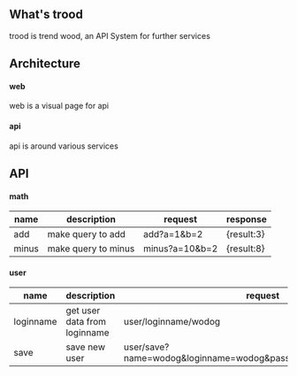## What's trood

trood is trend wood, an API System for further services

## Architecture

#### web 

web is a visual page for api

#### api 

api is around various services

## API

#### math

|name |description      |request    |response  |
|-----|-----------------|-----------|----------|
|add  |make query to add|add?a=1&b=2|{result:3}|
|minus|make query to minus|minus?a=10&b=2|{result:8}|

#### user

|name|description|request|response|
|----|-----------|-------|--------|
|loginname|get user data from loginname|user/loginname/wodog|{name:wodog,loginname:wodog,pass:123,email:abc@qq.com}|
|save|save new user|user/save?name=wodog&loginname=wodog&pass=123&email=abc@qq.com|(html)|
